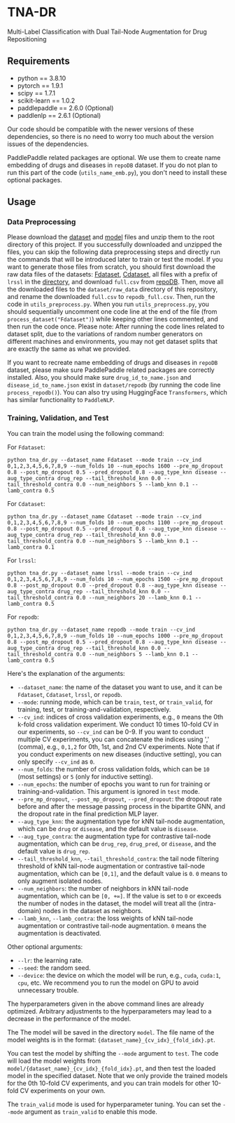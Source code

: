 # TNA-DR
Multi-Label Classification with Dual Tail-Node Augmentation for Drug Repositioning

## Requirements
* python == 3.8.10
* pytorch == 1.9.1
* scipy == 1.7.1
* scikit-learn == 1.0.2
* paddlepaddle == 2.6.0 (Optional)
* paddlenlp == 2.6.1 (Optional)

Our code should be compatible with the newer versions of these dependencies, so there is no need to worry too much about the version issues of the dependencies.

PaddlePaddle related packages are optional. We use them to create name embedding of drugs and diseases in `repoDB` dataset. If you do not plan to run this part of the code (`utils_name_emb.py`), you don't need to install these optional packages.

## Usage

### Data Preprocessing
Please download the [dataset](https://drive.google.com/file/d/1TQlVNP9HpZoagdMNFW1LkY4CrBMRefBo/view?usp=drive_link) and [model](https://drive.google.com/file/d/1UiCPmeUhTFbTE1HU2uLmF9aVuCqOQ-aZ/view?usp=drive_link) files and unzip them to the root directory of this project. If you successfully downloaded and unzipped the files, you can skip the following data preprocessing steps and directly run the commands that will be introduced later to train or test the model. If you want to generate those files from scratch, you should first download the raw data files of the datasets: [Fdataset](https://github.com/BioinformaticsCSU/BNNR/blob/master/Datasets/Fdataset.mat), [Cdataset](https://github.com/BioinformaticsCSU/BNNR/blob/master/Datasets/Cdataset.mat), all files with a prefix of `lrssl` in the [directory](https://github.com/TheWall9/DRHGCN/tree/main/dataset/drimc), and download `full.csv` from [repoDB](http://apps.chiragjpgroup.org/repoDB). Then, move all the downloaded files to the `dataset/raw_data` directory of this repository, and rename the downloaded `full.csv` to `repodb_full.csv`. Then, run the code in `utils_preprocess.py`. When you run `utils_preprocess.py`, you should sequentially uncomment one code line at the end of the file (from `process_dataset("Fdataset")`) while keeping other lines commented, and then run the code once. Please note: After running the code lines related to dataset split, due to the variations of random number generators on different machines and environments, you may not get dataset splits that are exactly the same as what we provided.

If you want to recreate name embedding of drugs and diseases in `repoDB` dataset, please make sure PaddlePaddle related packages are correctly installed. Also, you should make sure `drug_id_to_name.json` and `disease_id_to_name.json` exist in `dataset/repodb` (by running the code line `process_repodb()`). You can also try using HuggingFace `Transformers`, which has similar functionality to `PaddleNLP`.

### Training, Validation, and Test
You can train the model using the following command:

For `Fdataset`:

`python tna_dr.py --dataset_name Fdataset --mode train --cv_ind 0,1,2,3,4,5,6,7,8,9 --num_folds 10 --num_epochs 1600 --pre_mp_dropout 0.8 --post_mp_dropout 0.5 --pred_dropout 0.8 --aug_type_knn disease --aug_type_contra drug_rep --tail_threshold_knn 0.0 --tail_threshold_contra 0.0 --num_neighbors 5 --lamb_knn 0.1 --lamb_contra 0.5`

For `Cdataset`:

`python tna_dr.py --dataset_name Cdataset --mode train --cv_ind 0,1,2,3,4,5,6,7,8,9 --num_folds 10 --num_epochs 1100 --pre_mp_dropout 0.8 --post_mp_dropout 0.5 --pred_dropout 0.8 --aug_type_knn disease --aug_type_contra drug_rep --tail_threshold_knn 0.0 --tail_threshold_contra 0.0 --num_neighbors 5 --lamb_knn 0.1 --lamb_contra 0.1`

For `lrssl`:

`python tna_dr.py --dataset_name lrssl --mode train --cv_ind 0,1,2,3,4,5,6,7,8,9 --num_folds 10 --num_epochs 1500 --pre_mp_dropout 0.8 --post_mp_dropout 0.0 --pred_dropout 0.8 --aug_type_knn disease --aug_type_contra drug_rep --tail_threshold_knn 0.0 --tail_threshold_contra 0.0 --num_neighbors 20 --lamb_knn 0.1 --lamb_contra 0.5`

For `repodb`:

`python tna_dr.py --dataset_name repodb --mode train --cv_ind 0,1,2,3,4,5,6,7,8,9 --num_folds 10 --num_epochs 1000 --pre_mp_dropout 0.8 --post_mp_dropout 0.5 --pred_dropout 0.8 --aug_type_knn disease --aug_type_contra drug_rep --tail_threshold_knn 0.0 --tail_threshold_contra 0.0 --num_neighbors 5 --lamb_knn 0.1 --lamb_contra 0.5`

Here's the explanation of the arguments:
* `--dataset_name`: the name of the dataset you want to use, and it can be `Fdataset`, `Cdataset`, `lrssl`, or `repodb`.
* `--mode`: running mode, which can be `train`, `test`, or `train_valid`, for training, test, or training-and-validation, respectively.
* `--cv_ind`: indices of cross validation experiments, e.g., `0` means the 0th k-fold cross validation experiment. We conduct 10 times 10-fold CV in our experiments, so `--cv_ind` can be 0-9. If you want to conduct multiple CV experiments, you can concatenate the indices using ',' (comma), e.g., `0,1,2` for 0th, 1st, and 2nd CV experiments. Note that if you conduct experiments on new diseases (inductive setting), you can only specify `--cv_ind` as `0`.
* `--num_folds`: the number of cross validation folds, which can be `10` (most settings) or `5` (only for inductive setting).
* `--num_epochs`: the number of epochs you want to run for training or training-and-validation. This argument is ignored in `test` mode.
* `--pre_mp_dropout`, `--post_mp_dropout`, `--pred_dropout`: the dropout rate before and after the message passing process in the bipartite GNN, and the dropout rate in the final prediction MLP layer.
* `--aug_type_knn`: the augmentation type for kNN tail-node augmentation, which can be `drug` or `disease`, and the default value is `disease`.
* `--aug_type_contra`: the augmentation type for contrastive tail-node augmentation, which can be `drug_rep`, `drug_pred`, or `disease`, and the default value is `drug_rep`.
* `--tail_threshold_knn`, `--tail_threshold_contra`: the tail node filtering threshold of kNN tail-node augmentation or contrastive tail-node augmentation, which can be `[0,1]`, and the default value is `0`. `0` means to only augment isolated nodes.
* `--num_neighbors`: the number of neighbors in kNN tail-node augmentation, which can be `[0, +∞]`. If the value is set to `0` or exceeds the number of nodes in the dataset, the model will treat all the (intra-domain) nodes in the dataset as neighbors.
* `--lamb_knn`, `--lamb_contra`: the loss weights of kNN tail-node augmentation or contrastive tail-node augmentation. `0` means the augmentation is deactivated.

Other optional arguments:
* `--lr`: the learning rate.
* `--seed`: the random seed.
* `--device`: the device on which the model will be run, e.g., `cuda`, `cuda:1`, `cpu`, etc. We recommend you to run the model on GPU to avoid unnecessary trouble.

The hyperparameters given in the above command lines are already optimized. Arbitrary adjustments to the hyperparameters may lead to a decrease in the performance of the model.

The The model will be saved in the directory `model`. The file name of the model weights is in the format: `{dataset_name}_{cv_idx}_{fold_idx}.pt`.

You can test the model by shifting the `--mode` argument to `test`. The code will load the model weights from `model/{dataset_name}_{cv_idx}_{fold_idx}.pt`, and then test the loaded model in the specified dataset. Note that we only provide the trained models for the 0th 10-fold CV experiments, and you can train models for other 10-fold CV experiments on your own.

The `train_valid` mode is used for hyperparameter tuning. You can set the `--mode` argument as `train_valid` to enable this mode.
